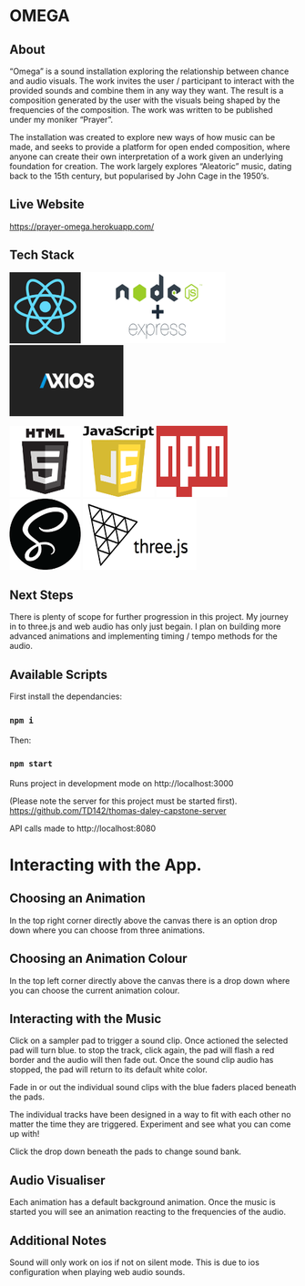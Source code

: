 # OMEGA

## About

“Omega” is a sound installation exploring the relationship between chance and audio visuals. The work invites the user / participant to interact with the provided sounds and combine them in any way they want. The result is a composition generated by the user with the visuals being shaped by the frequencies of the composition. The work was written to be published under my moniker “Prayer”.

The installation was created to explore new ways of how music can be made, and seeks to provide a platform for open ended composition, where anyone can create their own interpretation of a work given an underlying foundation for creation. The work largely explores “Aleatoric” music, dating back to the 15th century, but popularised by John Cage in the 1950’s.

## Live Website

https://prayer-omega.herokuapp.com/

## Tech Stack

<img alt="React logo" src="./src/assets/images/react-logo.png" height="125" width="125"> <img alt="Express logo" src="./src/assets/images/express.png" height="125" width="250"> <img alt="Axios logo" src="./src/assets/images/axios.png" height="125" width="200">

<img alt="HTML logo" src="./src/assets/images/html.png" height="125" width="125"> <img alt="Javascript logo" src="./src/assets/images/javascript.png" height="125" width="125"> <img alt="NPM logo" src="./src/assets/images/npm.png" height="125" width="125"> <img alt="SCSS logo" src="./src/assets/images/scss.png" height="125" width="125"> <img alt="Three.js logo" src="./src/assets/images/threejs.png" height="125" width="200">

## Next Steps

There is plenty of scope for further progression in this project. My journey in to three.js and web audio has only just begain. I plan on building more advanced animations and implementing timing / tempo methods for the audio.

## Available Scripts

First install the dependancies:

### `npm i`

Then:

### `npm start`

Runs project in development mode on http://localhost:3000

(Please note the server for this project must be started first).
https://github.com/TD142/thomas-daley-capstone-server

API calls made to http://localhost:8080

# Interacting with the App.

## Choosing an Animation

In the top right corner directly above the canvas there is an option drop down where you can choose from three animations.

## Choosing an Animation Colour

In the top left corner directly above the canvas there is a drop down where you can choose the current animation colour.

## Interacting with the Music

Click on a sampler pad to trigger a sound clip. Once actioned the selected pad will turn blue. to stop the track, click again, the pad will flash a red border and the audio will then fade out. Once the sound clip audio has stopped, the pad will return to its default white color.

Fade in or out the individual sound clips with the blue faders placed beneath the pads.

The individual tracks have been designed in a way to fit with each other no matter the time they are triggered. Experiment and see what you can come up with!

Click the drop down beneath the pads to change sound bank.

## Audio Visualiser

Each animation has a default background animation. Once the music is started you will see an animation reacting to the frequencies of the audio.

## Additional Notes

Sound will only work on ios if not on silent mode. This is due to ios configuration when playing web audio sounds.
